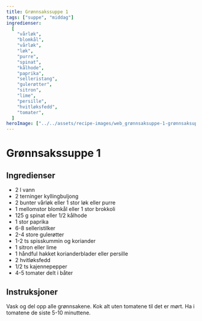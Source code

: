 ```yaml
---
title: Grønnsakssuppe 1
tags: ["suppe", "middag"]
ingredienser:
  [
    "vårløk",
    "blomkål",
    "vårløk",
    "løk",
    "purre",
    "spinat",
    "kålhode",
    "paprika",
    "selleristang",
    "gulerøtter",
    "sitron",
    "lime",
    "persille",
    "hvitløksfedd",
    "tomater",
  ]
heroImage: ["../../assets/recipe-images/web_grønnsaksuppe-1-grønnsaksuppe-2.jpg"]
---
```


# Grønnsakssuppe 1

## Ingredienser

- 2 l vann
- 2 terninger kyllingbuljong
- 2 bunter vårløk eller 1 stor løk eller purre
- 1 mellomstor blomkål eller 1 stor brokkoli
- 125 g spinat eller 1/2 kålhode
- 1 stor paprika
- 6-8 selleristilker
- 2-4 store gulerøtter
- 1-2 ts spisskummin og koriander
- 1 sitron eller lime
- 1 håndful hakket korianderblader eller persille
- 2 hvitløksfedd
- 1/2 ts kajennepepper
- 4-5 tomater delt i båter

## Instruksjoner

Vask og del opp alle grønnsakene. Kok alt uten tomatene til det er mørt. Ha i tomatene de siste 5-10 minuttene.
